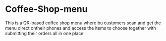 # Coffee-Shop-menu
This is a QR-based coffee shop menu where bu customers scan and get the menu direct ontheir phones and access the items to choose together with submitting their orders all in one place
